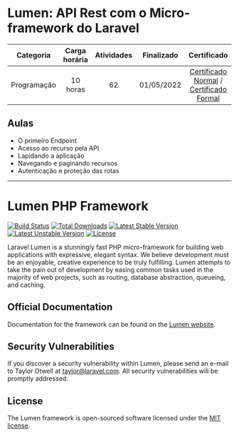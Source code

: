 # Lumen: API Rest com o Micro-framework do Laravel

Categoria | Carga horária | Atividades | Finalizado | Certificado |
:-:|:-:|:-:|:-:|:-:|
Programação | 10 horas | 62 | 01/05/2022 | [Certificado Normal](https://cursos.alura.com.br/certificate/05ccc227-0b7c-4ca2-87f4-35693b32c3d4) / [Certificado Formal](https://cursos.alura.com.br/user/rodineicosta/course/php-micro-framework-lumen-api-rest/formalCertificate)

## Aulas

- O primeiro Endpoint
- Acesso ao recurso pela API
- Lapidando a aplicação
- Navegando e paginando recursos
- Autenticação e proteção das rotas

---

# Lumen PHP Framework

[![Build Status](https://travis-ci.org/laravel/lumen-framework.svg)](https://travis-ci.org/laravel/lumen-framework)
[![Total Downloads](https://poser.pugx.org/laravel/lumen-framework/d/total.svg)](https://packagist.org/packages/laravel/lumen-framework)
[![Latest Stable Version](https://poser.pugx.org/laravel/lumen-framework/v/stable.svg)](https://packagist.org/packages/laravel/lumen-framework)
[![Latest Unstable Version](https://poser.pugx.org/laravel/lumen-framework/v/unstable.svg)](https://packagist.org/packages/laravel/lumen-framework)
[![License](https://poser.pugx.org/laravel/lumen-framework/license.svg)](https://packagist.org/packages/laravel/lumen-framework)

Laravel Lumen is a stunningly fast PHP micro-framework for building web applications with expressive, elegant syntax. We believe development must be an enjoyable, creative experience to be truly fulfilling. Lumen attempts to take the pain out of development by easing common tasks used in the majority of web projects, such as routing, database abstraction, queueing, and caching.

## Official Documentation

Documentation for the framework can be found on the [Lumen website](https://lumen.laravel.com/docs).

## Security Vulnerabilities

If you discover a security vulnerability within Lumen, please send an e-mail to Taylor Otwell at taylor@laravel.com. All security vulnerabilities will be promptly addressed.

## License

The Lumen framework is open-sourced software licensed under the [MIT license](https://opensource.org/licenses/MIT).
